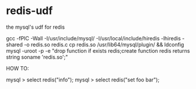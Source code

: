 redis-udf
=========

the mysql's udf for redis

gcc -fPIC -Wall -I/usr/include/mysql/ -I/usr/local/include/hiredis -lhiredis -shared -o redis.so redis.c
cp redis.so /usr/lib64/mysql/plugin/ && ldconfig
mysql -uroot -p -e "drop function if exists redis;create function redis returns string soname 'redis.so';"

HOW TO:

mysql > select redis("info");
mysql > select redis("set foo bar");
